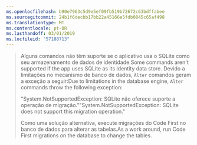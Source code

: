 ```yaml
---
ms.openlocfilehash: b90e7963c5d9e5ef09fb519b72672c63bdffabee
ms.sourcegitcommit: 24b1f6decbb17bb22a45166e5fdb0845c65af498
ms.translationtype: MT
ms.contentlocale: pt-BR
ms.lasthandoff: 03/01/2019
ms.locfileid: "57188713"
---
```

> <span data-ttu-id="6ac40-101">Alguns comandos não têm suporte se o aplicativo usa o SQLite como seu armazenamento de dados de identidade.</span><span class="sxs-lookup"><span data-stu-id="6ac40-101">Some commands aren't supported if the app uses SQLite as its Identity data store.</span></span> <span data-ttu-id="6ac40-102">Devido a limitações no mecanismo de banco de dados, `Alter` comandos geram a exceção a seguir:</span><span class="sxs-lookup"><span data-stu-id="6ac40-102">Due to limitations in the database engine, `Alter` commands throw the following exception:</span></span>
>
> <span data-ttu-id="6ac40-103">"System.NotSupportedException: SQLite não oferece suporte a operação de migração."</span><span class="sxs-lookup"><span data-stu-id="6ac40-103">"System.NotSupportedException: SQLite does not support this migration operation."</span></span> 
>
> <span data-ttu-id="6ac40-104">Como uma solução alternativa, execute migrações do Code First no banco de dados para alterar as tabelas.</span><span class="sxs-lookup"><span data-stu-id="6ac40-104">As a work around, run Code First migrations on the database to change the tables.</span></span>

